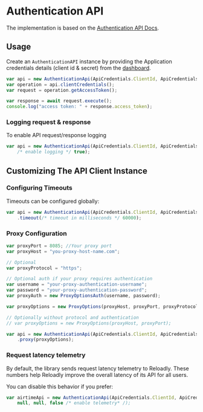 # Authentication API

The implementation is based on the [Authentication API Docs](https://developers.reloadly.com/#authentication-api).

## Usage

Create an `AuthenticationAPI` instance by providing the Application credentials details (client id & secret) from
the [dashboard](https://www.reloadly.com/developers/api-settings).

```typescript
var api = new AuthenticationApi(ApiCredentials.ClientId, ApiCredentials.ClientSecret, ServiceURLs.AIRTIME_SANDBOX);
var operation = api.clientCredentials();
var request = operation.getAccessToken();

var response = await request.execute();
console.log("access token: " + response.access_token);
```

### Logging request & response

To enable API request/response logging

```typescript
var api = new AuthenticationApi(ApiCredentials.ClientId, ApiCredentials.ClientSecret, ServiceURLs.AIRTIME_SANDBOX,
    /* enable logging */ true);
```

## Customizing The API Client Instance

### Configuring Timeouts

Timeouts can be configured globally:

```typescript
var api = new AuthenticationApi(ApiCredentials.ClientId, ApiCredentials.ClientSecret, ServiceURLs.AIRTIME_SANDBOX)
    .timeout(/* timeout in milliseconds */ 60000);
```

### Proxy Configuration

```typescript
var proxyPort = 8085; //Your proxy port
var proxyHost = "you-proxy-host-name.com";

// Optional
var proxyProtocol = "https";

// Optional auth if your proxy requires authentication
var username = "your-proxy-authentication-username";
var password = "your-proxy-authentication-password";
var proxyAuth = new ProxyOptionsAuth(username, password); 

var proxyOptions = new ProxyOptions(proxyHost, proxyPort, proxyProtocol, proxyAuth);

// Optionally without protocol and authentication
// var proxyOptions = new ProxyOptions(proxyHost, proxyPort);

var api = new AuthenticationApi(ApiCredentials.ClientId, ApiCredentials.ClientSecret, null, Environment.SANDBOX)
    .proxy(proxyOptions);
```

### Request latency telemetry

By default, the library sends request latency telemetry to Reloadly. These numbers help Reloadly improve the overall
latency of its API for all users.

You can disable this behavior if you prefer:

```typescript
var airtimeApi = new AuthenticationApi(ApiCredentials.ClientId, ApiCredentials.ClientSecret, accessToken, Environment.SANDBOX,
    null, null, false /* enable telemetry* /);
```